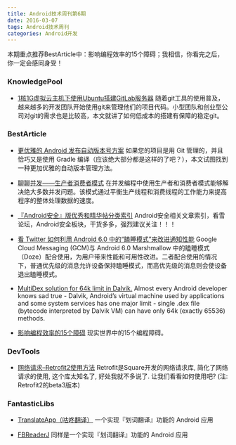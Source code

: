 ```yaml
---
title: Android技术周刊第6期
date: 2016-03-07
tags: Android技术周刊
categories: Android开发
---
```

本期重点推荐BestArticle中：影响编程效率的15个障碍；我相信，你看完之后，你一定会感同身受！

<!--more-->

### KnowledgePool

* [1核1G虚拟云主机下使用Ubuntu搭建GitLab服务器](http://blog.sina.com.cn/s/blog_783ede030102xqa1.html) 随着git工具的使用普及，越来越多的开发团队开始使用git来管理他们的项目代码。小型团队和创业型公司对git的需求也是比较高，本文就讲了如何低成本的搭建有保障的稳定git。

### BestArticle
* [更优雅的 Android 发布自动版本号方案](http://www.race604.com/android-auto-version/?hmsr=toutiao.io&utm_medium=toutiao.io&utm_source=toutiao.io) 如果您的项目是用 Git 管理的，并且恰巧又是使用 Gradle 编译（应该绝大部分都是这样的了吧？），本文试图找到一种更加优雅的自动版本管理方法。

* [聊聊并发——生产者消费者模式](http://www.infoq.com/cn/articles/producers-and-consumers-mode/) 在并发编程中使用生产者和消费者模式能够解决绝大多数并发问题。该模式通过平衡生产线程和消费线程的工作能力来提高程序的整体处理数据的速度。

* [『Android安全』版优秀和精华帖分类索引](http://www.kanxue.com/bbs/showthread.php?t=179524&highlight=Android+%E5%8A%A0%E5%9B%BA+%E5%9B%BA&plg_auth=1&plg_nld=1&plg_dev=1&plg_uin=1&plg_usr=1&plg_vkey=1&plg_nld=1&from=timeline&isappinstalled=0) Android安全相关文章索引，看雪论坛，Android安全板块，干货多多，强烈建议关注！！！

* [看 Twitter 如何利用 Android 6.0 中的“瞌睡模式”来改进通知性能](http://www.chinagdg.com/thread-32016-1-1.html#rd?sukey=a76cdd086edb4fce23a29a190aa2dac11f7d878e7b6bb665d967f4aed53b8a7f9e8fcc84d0de1e9542eb900ed5688b23) Google Cloud Messaging (GCM)与 Android 6.0 Marshmallow 中的瞌睡模式（Doze）配合使用，为用户带来性能和可用性改进。二者配合使用的情况下，普通优先级的消息允许设备保持瞌睡模式，而高优先级的消息则会使设备退出瞌睡模式。

* [MultiDex solution for 64k limit in Dalvik.](http://frogermcs.github.io/MultiDex-solution-for-64k-limit-in-Dalvik/) Almost every Android developer knows sad true - Dalvik, Android’s virtual machine used by applications and some system services has one major limit - single .dex file (bytecode interpreted by Dalvik VM) can have only 64k (exactly 65536) methods.

* [影响编程效率的15个障碍](http://www.codeceo.com/article/15-barriers-to-better-code.html) 现实世界中的15个编程障碍。


### DevTools
* [网络请求–Retrofit2使用方法](https://mp.weixin.qq.com/s?__biz=MzA4NDM2MjAwNw==&mid=401697701&idx=1&sn=448b8606b016bfd2fa6a12bb963548b2&scene=1&srcid=0309YbdqCFlu7YgefevjB35z&key=710a5d99946419d90af29c75988e07a9474f3955d4668c6cc1f36b4603c090bb57bf4fe8a7cfefaf2711988524e98545&ascene=0&uin=MjI1NTE5NDA2Mw%3D%3D) Retrofit是Square开发的网络请求库, 简化了网络请求的使用, 这个库太知名了, 好处我就不多说了. 让我们看看如何使用吧? (注: Retrofit2的beta3版本)

### FantasticLibs

* [TranslateApp（咕咚翻译）](https://github.com/maoruibin/TranslateApp) 一个实现『划词翻译』功能的 Android 应用 

* [FBReaderJ](https://github.com/geometer/FBReaderJ) 同样是一个实现『划词翻译』功能的 Android 应用
